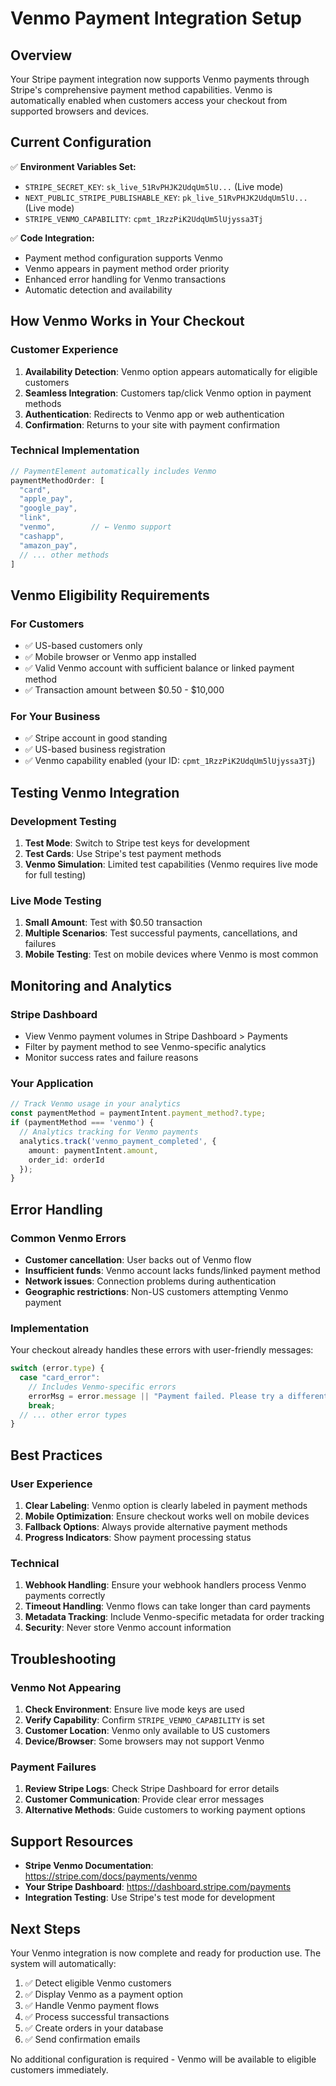 # Venmo Payment Integration Setup

## Overview

Your Stripe payment integration now supports Venmo payments through Stripe's comprehensive payment method capabilities. Venmo is automatically enabled when customers access your checkout from supported browsers and devices.

## Current Configuration

✅ **Environment Variables Set:**
- `STRIPE_SECRET_KEY`: `sk_live_51RvPHJK2UdqUm5lU...` (Live mode)
- `NEXT_PUBLIC_STRIPE_PUBLISHABLE_KEY`: `pk_live_51RvPHJK2UdqUm5lU...` (Live mode)
- `STRIPE_VENMO_CAPABILITY`: `cpmt_1RzzPiK2UdqUm5lUjyssa3Tj`

✅ **Code Integration:**
- Payment method configuration supports Venmo
- Venmo appears in payment method order priority
- Enhanced error handling for Venmo transactions
- Automatic detection and availability

## How Venmo Works in Your Checkout

### Customer Experience
1. **Availability Detection**: Venmo option appears automatically for eligible customers
2. **Seamless Integration**: Customers tap/click Venmo option in payment methods
3. **Authentication**: Redirects to Venmo app or web authentication
4. **Confirmation**: Returns to your site with payment confirmation

### Technical Implementation
```typescript
// PaymentElement automatically includes Venmo
paymentMethodOrder: [
  "card",
  "apple_pay",
  "google_pay", 
  "link",
  "venmo",        // ← Venmo support
  "cashapp",
  "amazon_pay",
  // ... other methods
]
```

## Venmo Eligibility Requirements

### For Customers
- ✅ US-based customers only
- ✅ Mobile browser or Venmo app installed
- ✅ Valid Venmo account with sufficient balance or linked payment method
- ✅ Transaction amount between $0.50 - $10,000

### For Your Business
- ✅ Stripe account in good standing
- ✅ US-based business registration
- ✅ Venmo capability enabled (your ID: `cpmt_1RzzPiK2UdqUm5lUjyssa3Tj`)

## Testing Venmo Integration

### Development Testing
1. **Test Mode**: Switch to Stripe test keys for development
2. **Test Cards**: Use Stripe's test payment methods
3. **Venmo Simulation**: Limited test capabilities (Venmo requires live mode for full testing)

### Live Mode Testing
1. **Small Amount**: Test with $0.50 transaction
2. **Multiple Scenarios**: Test successful payments, cancellations, and failures
3. **Mobile Testing**: Test on mobile devices where Venmo is most common

## Monitoring and Analytics

### Stripe Dashboard
- View Venmo payment volumes in Stripe Dashboard > Payments
- Filter by payment method to see Venmo-specific analytics
- Monitor success rates and failure reasons

### Your Application
```typescript
// Track Venmo usage in your analytics
const paymentMethod = paymentIntent.payment_method?.type;
if (paymentMethod === 'venmo') {
  // Analytics tracking for Venmo payments
  analytics.track('venmo_payment_completed', {
    amount: paymentIntent.amount,
    order_id: orderId
  });
}
```

## Error Handling

### Common Venmo Errors
- **Customer cancellation**: User backs out of Venmo flow
- **Insufficient funds**: Venmo account lacks funds/linked payment method
- **Network issues**: Connection problems during authentication
- **Geographic restrictions**: Non-US customers attempting Venmo payment

### Implementation
Your checkout already handles these errors with user-friendly messages:
```typescript
switch (error.type) {
  case "card_error":
    // Includes Venmo-specific errors
    errorMsg = error.message || "Payment failed. Please try a different method.";
    break;
  // ... other error types
}
```

## Best Practices

### User Experience
1. **Clear Labeling**: Venmo option is clearly labeled in payment methods
2. **Mobile Optimization**: Ensure checkout works well on mobile devices
3. **Fallback Options**: Always provide alternative payment methods
4. **Progress Indicators**: Show payment processing status

### Technical
1. **Webhook Handling**: Ensure your webhook handlers process Venmo payments correctly
2. **Timeout Handling**: Venmo flows can take longer than card payments
3. **Metadata Tracking**: Include Venmo-specific metadata for order tracking
4. **Security**: Never store Venmo account information

## Troubleshooting

### Venmo Not Appearing
1. **Check Environment**: Ensure live mode keys are used
2. **Verify Capability**: Confirm `STRIPE_VENMO_CAPABILITY` is set
3. **Customer Location**: Venmo only available to US customers
4. **Device/Browser**: Some browsers may not support Venmo

### Payment Failures
1. **Review Stripe Logs**: Check Stripe Dashboard for error details
2. **Customer Communication**: Provide clear error messages
3. **Alternative Methods**: Guide customers to working payment options

## Support Resources

- **Stripe Venmo Documentation**: https://stripe.com/docs/payments/venmo
- **Your Stripe Dashboard**: https://dashboard.stripe.com/payments
- **Integration Testing**: Use Stripe's test mode for development

## Next Steps

Your Venmo integration is now complete and ready for production use. The system will automatically:

1. ✅ Detect eligible Venmo customers
2. ✅ Display Venmo as a payment option
3. ✅ Handle Venmo payment flows
4. ✅ Process successful transactions
5. ✅ Create orders in your database
6. ✅ Send confirmation emails

No additional configuration is required - Venmo will be available to eligible customers immediately.
